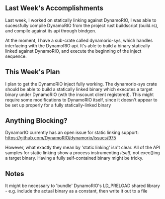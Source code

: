 ## Last Week's Accomplishments

Last week, I worked on statically linking against DynamoRIO,
I was able to sucessfully compile DynamoRIO from the project rust buildscript (build.rs),
and compile against its api through bindgen.

At the moment, I have a sub-crate called dynamorio-sys, which handles interfacing with the DynamoRIO api.
It's able to build a binary statically linked against DynamoRIO, and execute the beginning of the inject sequence.

## This Week's Plan

I plan to get the DynamoRIO inject fully working.
The dynamorio-sys crate should be able to build a statically linked binary
which executes a target binary under DynamoRIO (wth the inscount client registered).
This might require some modifications to DynamoRIO itself, since it doesn't appear
to be set up properly for a fully statically-linked binary

## Anything Blocking?

DynamorIO currently has an open issue for static linking support:
https://github.com/DynamoRIO/dynamorio/issues/975

However, what exactly they mean by 'static linking' isn't clear.
All of the API samples for static linking show a process instrumenting *itself*,
not exec()ing a target binary. Having a fully self-contained binary might be tricky.

## Notes

It might be necessary to 'bundle' DynamoRIO's LD_PRELOAD
shared library - e.g. include the actual binary as a constant,
then write it out to a file
